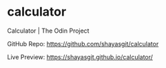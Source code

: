 # calculator
Calculator | The Odin Project

GitHub Repo: https://github.com/shayasgit/calculator

Live Preview: https://shayasgit.github.io/calculator/
